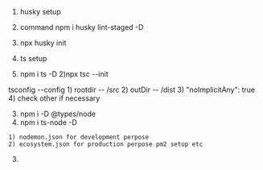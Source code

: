


1) husky setup 

 1) command npm i husky lint-staged -D
 2) npx husky init

2) ts setup
  1) npm i ts -D
  2)npx tsc --init

  tsconfig --config
    1) rootdir -- /src
    2) outDir  -- /dist
    3) "noImplicitAny": true
    4) check other if necessary

  3) npm i -D @types/node 
  4) npm i ts-node -D 
    
    1) nodemon.json for development perpose
    2) ecosystem.json for production perpose pm2 setup etc

3) 


